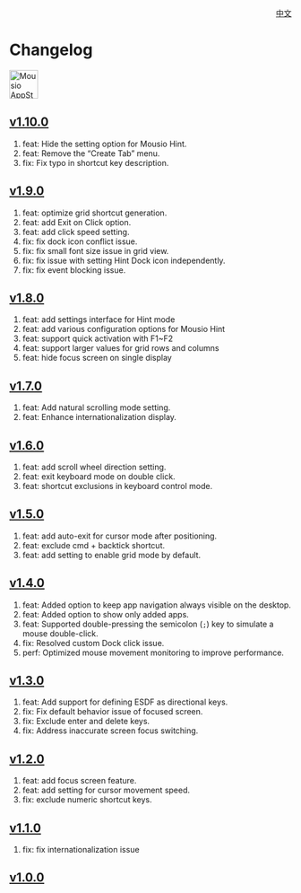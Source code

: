 <p align="right">
  <a href="./CHANGELOG.zh.md">中文</a>
</p>
<!--rehype:style=float: right; bottom: -36px; position: relative;-->

Changelog
===

<a target="_blank" href="https://apps.apple.com/app/mousio/6746747327" title="Mousio for macOS">
<img alt="Mousio AppStore" src="https://jaywcjlove.github.io/sb/download/macos.svg" height="51">
</a>

## [v1.10.0](https://github.com/jaywcjlove/mousio/releases/tag/v1.10.0)

1. feat: Hide the setting option for Mousio Hint.
2. feat: Remove the “Create Tab” menu.
3. fix: Fix typo in shortcut key description.

## [v1.9.0](https://github.com/jaywcjlove/mousio/releases/tag/v1.9.0)

1. feat: optimize grid shortcut generation.
2. feat: add Exit on Click option.
3. feat: add click speed setting.
4. fix: fix dock icon conflict issue.
5. fix: fix small font size issue in grid view.
6. fix: fix issue with setting Hint Dock icon independently.
7. fix: fix event blocking issue.

## [v1.8.0](https://github.com/jaywcjlove/mousio/releases/tag/v1.8.0)

1. feat: add settings interface for Hint mode
2. feat: add various configuration options for Mousio Hint
3. feat: support quick activation with F1~F2
4. feat: support larger values for grid rows and columns
5. feat: hide focus screen on single display

## [v1.7.0](https://github.com/jaywcjlove/mousio/releases/tag/v1.7.0)

1. feat: Add natural scrolling mode setting.
2. feat: Enhance internationalization display.

## [v1.6.0](https://github.com/jaywcjlove/mousio/releases/tag/v1.6.0)

1. feat: add scroll wheel direction setting.
2. feat: exit keyboard mode on double click.
3. feat: shortcut exclusions in keyboard control mode.

## [v1.5.0](https://github.com/jaywcjlove/mousio/releases/tag/v1.5.0)

1. feat: add auto-exit for cursor mode after positioning.
2. feat: exclude cmd + backtick shortcut.
3. feat: add setting to enable grid mode by default.

## [v1.4.0](https://github.com/jaywcjlove/mousio/releases/tag/v1.4.0)

1. feat: Added option to keep app navigation always visible on the desktop.
2. feat: Added option to show only added apps.
3. feat: Supported double-pressing the semicolon (`;`) key to simulate a mouse double-click.
4. fix: Resolved custom Dock click issue.
5. perf: Optimized mouse movement monitoring to improve performance.

## [v1.3.0](https://github.com/jaywcjlove/mousio/releases/tag/v1.3.0)

1. feat: Add support for defining ESDF as directional keys.
2. fix: Fix default behavior issue of focused screen.
3. fix: Exclude enter and delete keys.
4. fix: Address inaccurate screen focus switching.

## [v1.2.0](https://github.com/jaywcjlove/mousio/releases/tag/v1.2.0)

1. feat: add focus screen feature. 
2. feat: add setting for cursor movement speed.
3. fix: exclude numeric shortcut keys.

## [v1.1.0](https://github.com/jaywcjlove/mousio/releases/tag/v1.1.0)

1. fix: fix internationalization issue

## [v1.0.0](https://github.com/jaywcjlove/mousio/releases/tag/v1.0.0)
